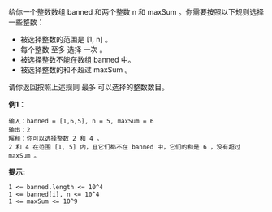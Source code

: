 给你一个整数数组 banned 和两个整数 n 和 maxSum 。你需要按照以下规则选择一些整数：

- 被选择整数的范围是 [1, n] 。
- 每个整数 至多 选择 一次 。
- 被选择整数不能在数组 banned 中。
- 被选择整数的和不超过 maxSum 。

请你返回按照上述规则 最多 可以选择的整数数目。

**例1：**
```
输入：banned = [1,6,5], n = 5, maxSum = 6
输出：2
解释：你可以选择整数 2 和 4 。
2 和 4 在范围 [1, 5] 内，且它们都不在 banned 中，它们的和是 6 ，没有超过 maxSum 。
```


**提示:**
```
1 <= banned.length <= 10^4
1 <= banned[i], n <= 10^4
1 <= maxSum <= 10^9
```

